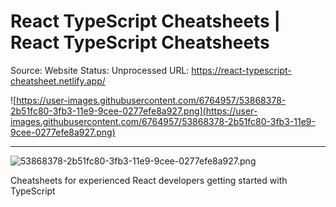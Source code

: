# React TypeScript Cheatsheets | React TypeScript Cheatsheets

Source: Website
Status: Unprocessed
URL: https://react-typescript-cheatsheet.netlify.app/

![https://user-images.githubusercontent.com/6764957/53868378-2b51fc80-3fb3-11e9-9cee-0277efe8a927.png](https://user-images.githubusercontent.com/6764957/53868378-2b51fc80-3fb3-11e9-9cee-0277efe8a927.png)

---

![53868378-2b51fc80-3fb3-11e9-9cee-0277efe8a927.png](React%20TypeScript%20Cheatsheets%20React%20TypeScript%20Chea%20e0ce6ce13b1d49b686eef94220b8cc9e/53868378-2b51fc80-3fb3-11e9-9cee-0277efe8a927.png)

Cheatsheets for experienced React developers getting started with TypeScript